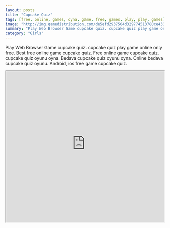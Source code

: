 ```yaml
---
layout: posts
title: "Cupcake Quiz"
tags: [free, online, games, oyna, game, free, games, play, play, games]
image: "http://img.gamedistribution.com/de5efd2937504d329774513780ce433d.jpg"
summary: "Play Web Browser Game cupcake quiz. cupcake quiz play game online only free. Best free online game cupcake quiz. Free online game cupcake quiz. cupcake quiz oyunu oyna. Bedava cupcake quiz oyunu oyna. Online bedava cupcake quiz oyunu. Android, ios free game cupcake quiz."
category: "Girls"
---
```


Play Web Browser Game cupcake quiz. cupcake quiz play game online only free. Best free online game cupcake quiz. Free online game cupcake quiz. cupcake quiz oyunu oyna. Bedava cupcake quiz oyunu oyna. Online bedava cupcake quiz oyunu. Android, ios free game cupcake quiz.

<iframe width="100%" height="480px;" src="http://flash.gamedistribution.com?game=de5efd2937504d329774513780ce433d"></iframe>